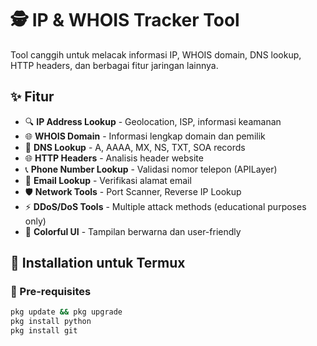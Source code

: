 # 🕵️ IP & WHOIS Tracker Tool

Tool canggih untuk melacak informasi IP, WHOIS domain, DNS lookup, HTTP headers, dan berbagai fitur jaringan lainnya.

## ✨ Fitur

- 🔍 **IP Address Lookup** - Geolocation, ISP, informasi keamanan
- 🌐 **WHOIS Domain** - Informasi lengkap domain dan pemilik
- 📡 **DNS Lookup** - A, AAAA, MX, NS, TXT, SOA records
- 🌐 **HTTP Headers** - Analisis header website
- 📞 **Phone Number Lookup** - Validasi nomor telepon (APILayer)
- 📧 **Email Lookup** - Verifikasi alamat email
- 🛡️ **Network Tools** - Port Scanner, Reverse IP Lookup
- ⚡ **DDoS/DoS Tools** - Multiple attack methods (educational purposes only)
- 🎨 **Colorful UI** - Tampilan berwarna dan user-friendly

## 📱 Installation untuk Termux

### 🔧 Pre-requisites
```bash
pkg update && pkg upgrade
pkg install python
pkg install git